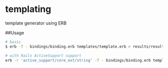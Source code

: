 templating
==========

template generator using ERB


##Usage
```bash
# basic
$ erb -T - bindings/binding.erb templates/template.erb > results/result.text

# with Rails ActiveSupport support
erb -r 'active_support/core_ext/string' -T - bindings/binding.erb templates/template.erb > results/result.text
```
